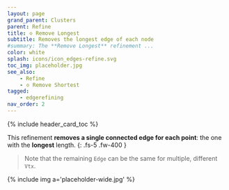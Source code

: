 ```yaml
---
layout: page
grand_parent: Clusters
parent: Refine
title: 🝔 Remove Longest
subtitle: Removes the longest edge of each node
#summary: The **Remove Longest** refinement ...
color: white
splash: icons/icon_edges-refine.svg
toc_img: placeholder.jpg
see_also:
    - Refine
    - 🝔 Remove Shortest
tagged: 
    - edgerefining
nav_order: 2
---
```


{% include header_card_toc %}

This refinement **removes a single connected edge for each point**: the one with the **longest** length.
{: .fs-5 .fw-400 } 

>Note that the remaining `Edge` can be the same for multiple, different `Vtx`.

{% include img a='placeholder-wide.jpg' %}
